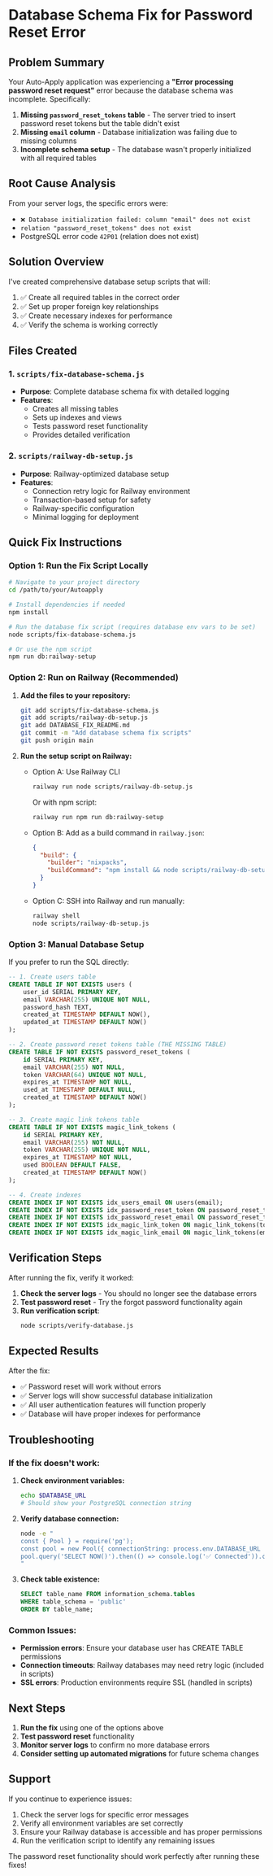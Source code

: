 # Database Schema Fix for Password Reset Error

## Problem Summary

Your Auto-Apply application was experiencing a **"Error processing password reset request"** error because the database schema was incomplete. Specifically:

1. **Missing `password_reset_tokens` table** - The server tried to insert password reset tokens but the table didn't exist
2. **Missing `email` column** - Database initialization was failing due to missing columns
3. **Incomplete schema setup** - The database wasn't properly initialized with all required tables

## Root Cause Analysis

From your server logs, the specific errors were:
- `❌ Database initialization failed: column "email" does not exist`
- `relation "password_reset_tokens" does not exist`
- PostgreSQL error code `42P01` (relation does not exist)

## Solution Overview

I've created comprehensive database setup scripts that will:
1. ✅ Create all required tables in the correct order
2. ✅ Set up proper foreign key relationships
3. ✅ Create necessary indexes for performance
4. ✅ Verify the schema is working correctly

## Files Created

### 1. `scripts/fix-database-schema.js`
- **Purpose**: Complete database schema fix with detailed logging
- **Features**: 
  - Creates all missing tables
  - Sets up indexes and views
  - Tests password reset functionality
  - Provides detailed verification

### 2. `scripts/railway-db-setup.js`
- **Purpose**: Railway-optimized database setup
- **Features**:
  - Connection retry logic for Railway environment
  - Transaction-based setup for safety
  - Railway-specific configuration
  - Minimal logging for deployment

## Quick Fix Instructions

### Option 1: Run the Fix Script Locally

```bash
# Navigate to your project directory
cd /path/to/your/Autoapply

# Install dependencies if needed
npm install

# Run the database fix script (requires database env vars to be set)
node scripts/fix-database-schema.js

# Or use the npm script
npm run db:railway-setup
```

### Option 2: Run on Railway (Recommended)

1. **Add the files to your repository:**
   ```bash
   git add scripts/fix-database-schema.js
   git add scripts/railway-db-setup.js
   git add DATABASE_FIX_README.md
   git commit -m "Add database schema fix scripts"
   git push origin main
   ```

2. **Run the setup script on Railway:**
   - Option A: Use Railway CLI
     ```bash
     railway run node scripts/railway-db-setup.js
     ```
     Or with npm script:
     ```bash
     railway run npm run db:railway-setup
     ```
   
   - Option B: Add as a build command in `railway.json`:
     ```json
     {
       "build": {
         "builder": "nixpacks",
         "buildCommand": "npm install && node scripts/railway-db-setup.js"
       }
     }
     ```

   - Option C: SSH into Railway and run manually:
     ```bash
     railway shell
     node scripts/railway-db-setup.js
     ```

### Option 3: Manual Database Setup

If you prefer to run the SQL directly:

```sql
-- 1. Create users table
CREATE TABLE IF NOT EXISTS users (
    user_id SERIAL PRIMARY KEY,
    email VARCHAR(255) UNIQUE NOT NULL,
    password_hash TEXT,
    created_at TIMESTAMP DEFAULT NOW(),
    updated_at TIMESTAMP DEFAULT NOW()
);

-- 2. Create password reset tokens table (THE MISSING TABLE)
CREATE TABLE IF NOT EXISTS password_reset_tokens (
    id SERIAL PRIMARY KEY,
    email VARCHAR(255) NOT NULL,
    token VARCHAR(64) UNIQUE NOT NULL,
    expires_at TIMESTAMP NOT NULL,
    used_at TIMESTAMP DEFAULT NULL,
    created_at TIMESTAMP DEFAULT NOW()
);

-- 3. Create magic link tokens table
CREATE TABLE IF NOT EXISTS magic_link_tokens (
    id SERIAL PRIMARY KEY,
    email VARCHAR(255) NOT NULL,
    token VARCHAR(255) UNIQUE NOT NULL,
    expires_at TIMESTAMP NOT NULL,
    used BOOLEAN DEFAULT FALSE,
    created_at TIMESTAMP DEFAULT NOW()
);

-- 4. Create indexes
CREATE INDEX IF NOT EXISTS idx_users_email ON users(email);
CREATE INDEX IF NOT EXISTS idx_password_reset_token ON password_reset_tokens(token);
CREATE INDEX IF NOT EXISTS idx_password_reset_email ON password_reset_tokens(email);
CREATE INDEX IF NOT EXISTS idx_magic_link_token ON magic_link_tokens(token);
CREATE INDEX IF NOT EXISTS idx_magic_link_email ON magic_link_tokens(email);
```

## Verification Steps

After running the fix, verify it worked:

1. **Check the server logs** - You should no longer see the database errors
2. **Test password reset** - Try the forgot password functionality again
3. **Run verification script**:
   ```bash
   node scripts/verify-database.js
   ```

## Expected Results

After the fix:
- ✅ Password reset will work without errors
- ✅ Server logs will show successful database initialization
- ✅ All user authentication features will function properly
- ✅ Database will have proper indexes for performance

## Troubleshooting

### If the fix doesn't work:

1. **Check environment variables:**
   ```bash
   echo $DATABASE_URL
   # Should show your PostgreSQL connection string
   ```

2. **Verify database connection:**
   ```bash
   node -e "
   const { Pool } = require('pg');
   const pool = new Pool({ connectionString: process.env.DATABASE_URL });
   pool.query('SELECT NOW()').then(() => console.log('✅ Connected')).catch(console.error);
   "
   ```

3. **Check table existence:**
   ```sql
   SELECT table_name FROM information_schema.tables 
   WHERE table_schema = 'public' 
   ORDER BY table_name;
   ```

### Common Issues:

- **Permission errors**: Ensure your database user has CREATE TABLE permissions
- **Connection timeouts**: Railway databases may need retry logic (included in scripts)
- **SSL errors**: Production environments require SSL (handled in scripts)

## Next Steps

1. **Run the fix** using one of the options above
2. **Test password reset** functionality
3. **Monitor server logs** to confirm no more database errors
4. **Consider setting up automated migrations** for future schema changes

## Support

If you continue to experience issues:
1. Check the server logs for specific error messages
2. Verify all environment variables are set correctly
3. Ensure your Railway database is accessible and has proper permissions
4. Run the verification script to identify any remaining issues

The password reset functionality should work perfectly after running these fixes!
